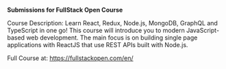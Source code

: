 **Submissions for FullStack Open Course**

Course Description:
Learn React, Redux, Node.js, MongoDB, GraphQL and TypeScript in one go! This course will introduce you to modern JavaScript-based web development. The main focus is on building single page applications with ReactJS that use REST APIs built with Node.js.

Full Course at: https://fullstackopen.com/en/
